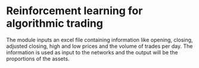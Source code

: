 # Reinforcement learning for algorithmic trading
The module inputs an excel file containing information like opening,
closing, adjusted closing, high and low prices and the volume of 
trades per day. The information is used as input to the networks
and the output will be the proportions of the assets.